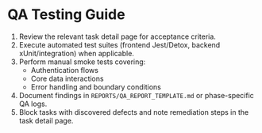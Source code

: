 # QA Testing Guide

1. Review the relevant task detail page for acceptance criteria.
2. Execute automated test suites (frontend Jest/Detox, backend xUnit/integration) when applicable.
3. Perform manual smoke tests covering:
   - Authentication flows
   - Core data interactions
   - Error handling and boundary conditions
4. Document findings in `REPORTS/QA_REPORT_TEMPLATE.md` or phase-specific QA logs.
5. Block tasks with discovered defects and note remediation steps in the task detail page.

